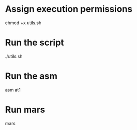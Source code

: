 # Assign execution permissions
chmod +x utils.sh

# Run the script
./utils.sh

# Run the asm
asm at1

# Run mars
mars
